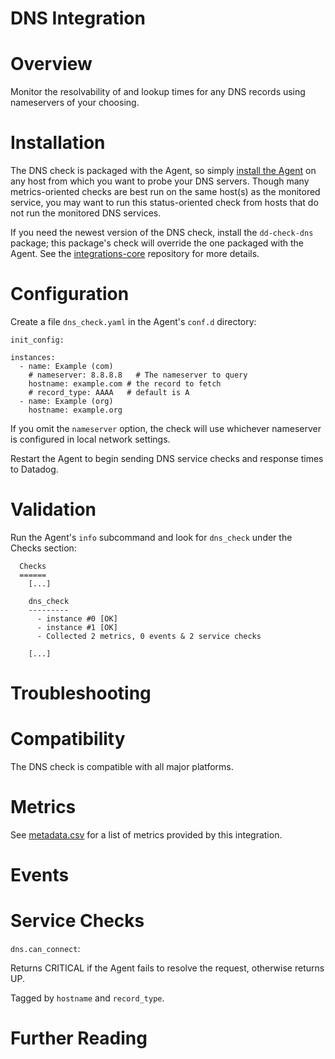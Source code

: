 # DNS Integration

# Overview

Monitor the resolvability of and lookup times for any DNS records using nameservers of your choosing.

# Installation

The DNS check is packaged with the Agent, so simply [install the Agent](https://app.datadoghq.com/account/settings#agent) on any host from which you want to probe your DNS servers. Though many metrics-oriented checks are best run on the same host(s) as the monitored service, you may want to run this status-oriented check from hosts that do not run the monitored DNS services.

If you need the newest version of the DNS check, install the `dd-check-dns` package; this package's check will override the one packaged with the Agent. See the [integrations-core](https://github.com/DataDog/integrations-core#installing-the-integrations) repository for more details.

# Configuration

Create a file `dns_check.yaml` in the Agent's `conf.d` directory:

```
init_config:

instances:
  - name: Example (com)
    # nameserver: 8.8.8.8   # The nameserver to query
    hostname: example.com # the record to fetch
    # record_type: AAAA   # default is A
  - name: Example (org)
    hostname: example.org
```

If you omit the `nameserver` option, the check will use whichever nameserver is configured in local network settings.

Restart the Agent to begin sending DNS service checks and response times to Datadog.

# Validation

Run the Agent's `info` subcommand and look for `dns_check` under the Checks section:

```
  Checks
  ======
    [...]

    dns_check
    ---------
      - instance #0 [OK]
      - instance #1 [OK]
      - Collected 2 metrics, 0 events & 2 service checks

    [...]
```

# Troubleshooting

# Compatibility

The DNS check is compatible with all major platforms.

# Metrics

See [metadata.csv](https://github.com/DataDog/integrations-core/blob/master/dns_check/metadata.csv) for a list of metrics provided by this integration.

# Events

# Service Checks

`dns.can_connect`:

Returns CRITICAL if the Agent fails to resolve the request, otherwise returns UP.

Tagged by `hostname` and `record_type`.

# Further Reading
